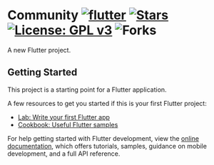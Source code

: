 # Community [![flutter](https://badgen.net/pub/flutter-platform/xml)](https://flutter.dev) [![Stars](https://img.shields.io/github/stars/naveenjujaray/community?color=yellow&label=Stargazers&style=flat-square)](https://github.com/naveenjujaray/Community/stargazers) [![License: GPL v3](https://img.shields.io/badge/License-GPLv3-green.svg)](https://www.gnu.org/licenses/gpl-3.0) ![Forks](https://img.shields.io/github/forks/naveenjujaray/Community?color=orange&style=flat-square)

A new Flutter project.

## Getting Started

This project is a starting point for a Flutter application.

A few resources to get you started if this is your first Flutter project:

- [Lab: Write your first Flutter app](https://docs.flutter.dev/get-started/codelab)
- [Cookbook: Useful Flutter samples](https://docs.flutter.dev/cookbook)

For help getting started with Flutter development, view the
[online documentation](https://docs.flutter.dev/), which offers tutorials,
samples, guidance on mobile development, and a full API reference.

